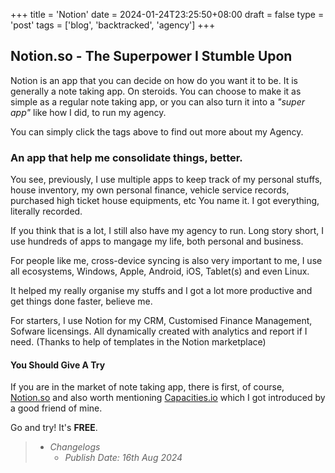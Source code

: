 +++
title = 'Notion'
date = 2024-01-24T23:25:50+08:00
draft = false
type = 'post'
tags = ['blog', 'backtracked', 'agency']
+++

## Notion.so - The Superpower I Stumble Upon

Notion is an app that you can decide on how do you want it to be. It is generally a note taking app. On steroids.
You can choose to make it as simple as a regular note taking app, or you can also turn it into a *"super app"* like how I did, to run my agency.

You can simply click the tags above to find out more about my Agency.

### An app that help me consolidate things, better.

You see, previously, I use multiple apps to keep track of my personal stuffs, house inventory, my own personal finance, vehicle service records, purchased high ticket house equipments, etc You name it. I got everything, literally recorded.

If you think that is a lot, I still also have my agency to run. Long story short, I use hundreds of apps to mangage my life, both personal and business.

For people like me, cross-device syncing is also very important to me, I use all ecosystems, Windows, Apple, Android, iOS, Tablet(s) and even Linux.

It helped my really organise my stuffs and I got a lot more productive and get things done faster, believe me.

For starters, I use Notion for my CRM, Customised Finance Management, Sofware licensings. All dynamically created with analytics and report if I need. (Thanks to help of templates in the Notion marketplace)

#### You Should Give A Try

If you are in the market of note taking app, there is first, of course, [Notion.so](https://notion.so) and also worth mentioning [Capacities.io](https://capacities.io) which I got introduced by a good friend of mine.

Go and try! It's **FREE**.

> - *Changelogs*
>   - *Publish Date: 16th Aug 2024*